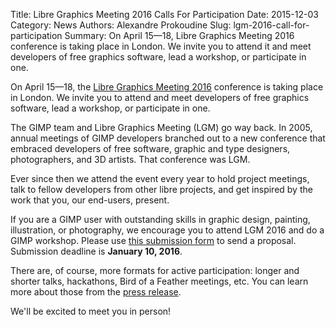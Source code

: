 Title: Libre Graphics Meeting 2016 Calls For Participation
Date: 2015-12-03
Category: News
Authors: Alexandre Prokoudine
Slug: lgm-2016-call-for-participation
Summary: On April 15—18, Libre Graphics Meeting 2016 conference is taking place in London. We invite you to attend it and meet developers of free graphics software, lead a workshop, or participate in one.

On April 15—18, the [Libre Graphics Meeting 2016](http://libregraphicsmeeting.org/2016/) conference is taking place in London. 
We invite you to attend and meet developers of free graphics software, lead a workshop, or participate in one.

The GIMP team and Libre Graphics Meeting (LGM) go way back. 
In 2005, annual meetings of GIMP developers branched out to a new conference that embraced developers of free software, graphic and type designers, photographers, and 3D artists. That conference was LGM.

Ever since then we attend the event every year to hold project meetings, talk to fellow developers from other libre projects, and get inspired by the work that you, our end-users, present.

If you are a GIMP user with outstanding skills in graphic design, painting, illustration, or photography, we encourage you to attend LGM 2016 and do a GIMP workshop. 
Please use [this submission form](http://libregraphicsmeeting.org/2016/submit-proposal/) to send a proposal. 
Submission deadline is **January 10, 2016**.

There are, of course, more formats for active participation: longer and shorter talks, hackathons, Bird of a Feather meetings, etc. 
You can learn more about those from the [press release](http://libregraphicsmeeting.org/2016/call-for-participation/).

We'll be excited to meet you in person!
